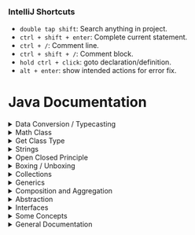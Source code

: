### IntelliJ Shortcuts

* `double tap shift`: Search anything in project. 
* `ctrl + shift + enter`: Complete current statement.
* `ctrl + /`: Comment line.
* `ctrl + shift + /`: Comment block.
* `hold ctrl + click`: goto declaration/definition.
* `alt + enter`: show intended actions for error fix.



# Java Documentation

<details>
<summary>Data Conversion / Typecasting</summary>

## Data Conversion / Typecasting

* ### Implicit Casting
  
Implicit casting means automatic conversion of one data type to another. see the example below:

    short x = 2;
    int y = x + 2;

According to the above example, we can simply fit `short(2 bytes)` inside an `int(4 bytes)` without any error and conversion.

Hierarchy: `byte > short > int > long > float > double`

`Note: ` There is no data loss in implicit casting.

* ### Explicit Casting

Consider the example below:

    double x = 1.1;
    int y = x + 2; // error
    int y = (int)x + 2; // explicit.

In the above example, we are trying to fit `double(8 bytes)` in an `int(4 bytes)`, which does not make any sense, and we are also getting an error. 

We can force the conversion by using explicit typecasting. In this way, we are taking the most significant 4 bytes 
of a double and fitting it in an integer, and the remaining 4 bytes of double are lost.

`Note: ` There is data loss in explicit casting.


</details>


<details>
<summary>Math Class</summary>

## Math Class

* Use the following link for [Math](https://docs.oracle.com/javase/8/docs/api/java/lang/Math.html) class documentation.

</details>


<details>
<summary>Get Class Type</summary>

### Get Class Type

    String x = "123";
    
    System.out.println(x.getClass()); // prints: class java.lang.String 
    System.out.println(x.getClass().getSimpleName()); // prints: String 
    System.out.println(x instanceof String); // prints: true

</details>

<details>
<summary>Strings</summary>

### Strings

    System.out.println("apple".compareTo("banana")); // prints: -1
    System.out.println("apple".compareTo("apple")); // prints: 0
    if ("apple" == "apple") {} // Compares addresses of strings
    if ("apple".equals("apple")) {} // Compares values of strings

</details>

<details>
<summary>Open Closed Principle</summary>

### Open Closed Principle
Open closed principle states that, a class is `open for extention` and `Closed for modification`.
The example below shows a convert class with a `convertToXML()` method. let's say we have to add a much better method called `convertTOJSON()`. So we can add another function in the same class which is against the open closed principle as we are modifying the class. The class could be an alrady tested class and we may add a bug by modifying it. so we can extend it and add another class that holds `convertToJSON()` function.

    public class Convert {
    
        public void ConvertToXML() {
            System.out.println("Converting data to XML");
        }

        // public void ConvertToJSON() {} // Against OPEN CLOSED PRINCIPLE
    
    }

    public class ConvertToJson extends Convert {
    
        public void convertToJSON() {
            System.out.println("Convert data to JSON");
        }
    
    }

</details>

<details>
<summary>Boxing / Unboxing</summary>

### Boxing / Unboxing

Boxing and Unboxing is explained in the example below.

    public class Person {
    
        protected String name;
    
        public String getName() {
            return this.name;
        }
    
    }

    public class Employee extends Person {
    
        private int salary;

        public int getSalary() {
            return salary;
        }
    
    }

    public static void main(String[] args) {
	// write your code here

        // Normal Instantiations
        Person P = new Person();
        Employee E = new Employee();

        // Instantiations with parent classes/interfaces.
        Object OP = new Person(); // Object is the parent of every class.
        Person PE = new Employee();

        // Accessing methods
        P.getName(); // allowed
        P.getSalary(); // getSalary() is a method in employee, not allowed (error)
        O.getName(); // Not allowed.

        // To make a parent object access the child's method, use typecasting
        ((Person)O).getName(); // Now this will work.
        ((Employee)P).getSalary(); // Now this will work.
        
    }

</details>

<details>
<summary>Collections</summary>

### Collections

`Java Collection Framework`: Collections are the containers that group multiple items in a single group. Store and manipulate data at realtime.

`Collection Framework Hierarchy`: The images below shows the hierarchy:

![](images/LinearCollection.PNG)
![](images/Map.PNG)

* #### ArrayList
  
      // Store only Integers
      ArrayList<Integer> integerList = new ArrayList<Integer>();
      integerList.add(1);
      integerList.add(2);
      integerList.add(3);
      integerList.add(4);
      integerList.add(5);
  
      // Store dynamic data
      ArrayList list = new ArrayList(); // OR // ArrayList<Object> list = new ArrayList<Object>();
      list.add("osama");
      list.add(21);
      list.add(12.90);
  
      // Printing
      System.out.println("Integer List: " + integerList);
      System.out.println("Integer List: " + list);
  
      // getting data from arraylist
      int age = integerList.get(0);
      Object data = list.get(0); // using object since we don't know the type.
      System.out.println(age + " " + data);
  
      // Updating values
      list.set(0, "hadi");
      System.out.println("New List: " + list);
  
      // Contains function
      System.out.println(list.contains(12.9));
  
      // iteration
      for (short i = 0; i < list.size(); i++) {
          System.out.print(list.get(i) + " ");
      }
  
      // iteration using enhanced for loop
      for (Object o : list) {
          System.out.print(o + " ");
      }
  
      // printing using iterator
      Iterator<Integer> it = integerList.iterator();
      // System.out.print(it.next() + " ");
      // System.out.print(it.next() + " ");
      // System.out.print(it.next() + " ");
  
      // iterating through interator, removing element
      while (it.hasNext()) {
          int num = it.next();
          if (num == 4) {
              it.remove();
          }
      }
      System.out.println(integerList);

* #### HashMap
  
      // Creating hashmap
      // It contains other functions just like arraylist.
      // Hashmaps do not have an order
      HashMap<String, Integer> hm = new HashMap<String, Integer>();
      hm.put("osama", 123);
      hm.put("hadi", 12);
      hm.put("aamir", 1);
      System.out.println(hm);
      System.out.println(hm.get("hadi"));
      hm.remove("aamir");
      System.out.println(hm);
      System.out.println(hm.containsKey("osama"));
      System.out.println(hm.containsValue(123));
      hm.replace("hadi", 3434);
      System.out.println(hm);
      System.out.println(hm.keySet());


</details>

<details>
<summary>Generics</summary>

### Generics

</details>

<details>
<summary>Composition and Aggregation</summary>

### Composition Code Example

    class Floors {
      int rooms; // just for understanding
    }
    
    class Building {

        // this should be final.
        private final Floors[] floors;
        
        // Creating instance inside class. Cannot be passed through args.
        public Building() {
            this.floors = new Floors[5];
        }
    }

### Aggregation Code Example

    class Door {
        int hp;
    }
    
    class Car {
        // Not final
        private Door[] doors;
    
        // Passing doors from args for aggregation
        public Car(Door[] doors) {
            this.doors = doors;
        }
    }

</details>


<details>
<summary>Abstraction</summary>

### Abstraction

* For a class to be abstract, at least one method should be abstract. We can also mark a class abstract.
* Classes that are abstract might not have a definition, but the definition is overriden by a child class.
* A method is marked abstract because its definition is meant to be defined by its child class.
* Abstract methods cannot have a body.

      abstract class A {
      
          // Abstract method cannot have a body.
          public abstract void abstractMethod();
      
          // Non Abstract method.
          public void printName() {
              System.out.println("Printing Class A!");
          }
      
      }
      
      // You have to mark this class abstract or define abstractMethod().
      abstract class B extends A {
      
          // This class does not define abstractMethod() from class A.
      
          // Non Abstract method.
          @Override
          public void printName() {
              System.out.println("Printing Class B!");
          }
      
      }
      
      class C extends B {
      
          // For this to implement, we need to mark Class B as Abstract.
          @Override
          public void abstractMethod() {
              System.out.println("Abstract Method!");
          }
      }

</details>


<details>
<summary>Interfaces</summary>

### Interfaces

* Functions declared in an interface should be defined in the class.
* If a class implements more than 1 interfaces, than all the functions from both the interfaces should be defined.
* It is a good practise to declare all the abstract methods in interfaces. Declaring normal methods in interface is not a good practise.

      public interface IWork {
          public abstract void code();
          public void attendMeeting();
      }

      public interface IExercise {
          public void walk();
          public void run();
      }

      public abstract class Person implements IExercise, IWork {
          @Override
          public void walk() {}
      
          @Override
          public void run() {}
      
          @Override
          public void attendMeeting() {}
      }

      public class Employee extends Person {   
          @Override
          public void code() {
              System.out.println("Code!");
          }
      }

</details>


<details>
<summary>Some Concepts</summary>

## Some Concepts

Difference between == and .equals()

    String s1 = new String("osama");
    String s2 = new String("osama");
    System.out.println(s2 == s1); // false, == checks memory address, reference
    System.out.println(s1.equals(s2)); // true, check values

Arrays

    int[] arr1 = new int[] {1, 2, 3, 4, 5};
    System.out.println(Arrays.toString(arr1));

Multi-dimensional arrays

    int [][] arr = new int [2][2];
    arr[0][0] = 4;
    System.out.println(Arrays.deepToString(arr));

Implicit Casting, Automatic casting, no data loss

    // byte > short > int > long > float > double
    short x = 1;
    int y = x + 2;
    System.out.println(y);

Explicit casting, data loss

    float f = 56.4f;
    int g = (int)f + 4;
    System.out.println(g);

Explicit casting for strings

    String num = "123";
    int numToInt = Integer.parseInt(num);
    System.out.println(numToInt);
    String numToString = String.valueOf(numToInt);
    System.out.println(numToString);

Reading input using scanner class

    Scanner scanner = new Scanner(System.in);
    System.out.print("Enter Number: ");
    int number = scanner.nextInt(); // this line reads the input based on the data type.
    System.out.println("Number is: " + number);

For reading strings

    System.out.print("Name: ");
    String name = scanner.next();
    System.out.println(name);

For reading complete lines

    System.out.print("Full Name: ");
    String fullName = scanner.nextLine().trim(); //.trim() removes blank spaces before and after strings
    System.out.println(fullName);

</details>

<details>
<summary>General Documentation</summary>

## Variables

 * ###  4 types of variables
    1. Instance variables: These are non-static variables declared as fields in classes.
    2.  class variables: static variables that are only for the class and not for the objects.
    3. local variables: local variables are simple declared variables.
    4. Parameters: these are the variables that are passed as an argument in a function.

 * ### Naming conventions
    1. java is case-sensitive.
    2. begin the name with a letter instead of an _, or a number or $ sign.
    3. use pascal casing for Classes, Interfaces and camelCasing for variables.
    4. while declaring constants/final, caps all letters and add _ in gaps e.g. static final int BIKE_SPEED;

 * ### Primitive data-types
    1. byte     8-bit       0
    2. short    16-bit      0
    3. int      32-bit      0
    4. long     64-bit      0L
    5. float    32-bit      0.0f
    6. double   64-bit      0.0d
    7. boolean  2-bit       false
    8. char     4-bit       0000
    9. String is not a data-type, it's a class.
    
## Arrays

* ### Arrays Demo
        // Arrays
        // declares an array of integers
        int[] anArray;
    
        // allocates memory for 10 integers
        anArray = new int[10];
    
        // initialize first element
        anArray[0] = 100;
    
        // initialize second element
        anArray[1] = 200;
    
        // and so forth
        anArray[2] = 300;
        anArray[3] = 400;
        anArray[4] = 500;
        anArray[5] = 600;
        anArray[6] = 700;
        anArray[7] = 800;
        anArray[8] = 900;
        anArray[9] = 1000;
    
        System.out.println("Element at index 0: " + anArray[0]);
        System.out.println("Element at index 1: " + anArray[1]);
        System.out.println("Element at index 2: " + anArray[2]);
        System.out.println("Element at index 3: " + anArray[3]);
        System.out.println("Element at index 4: " + anArray[4]);
        System.out.println("Element at index 5: " + anArray[5]);
        System.out.println("Element at index 6: " + anArray[6]);
        System.out.println("Element at index 7: " + anArray[7]);
        System.out.println("Element at index 8: " + anArray[8]);
        System.out.println("Element at index 9: " + anArray[9]);

* ### Declare arrays of other types

        // declare arrays of other types
  
        byte[] anArrayOfBytes;
        short[] anArrayOfShorts;
        long[] anArrayOfLongs;
        float[] anArrayOfFloats;
        double[] anArrayOfDoubles;
        boolean[] anArrayOfBooleans;
        char[] anArrayOfChars;
        String[] anArrayOfStrings;

* ### Syntax for assigning values to arrays

        //Alternatively, you can use the shortcut syntax to create and initialize an array:
        
        int[] anArray = {
            100, 200, 300,
            400, 500, 600,
            700, 800, 900, 1000
        };
* ### Multi-dimensional arrays
    In the Java programming language, a multidimensional array is an array whose components are themselves arrays. This is unlike arrays in C or Fortran. A consequence of this is that the rows are allowed to vary in length, as shown in the following MultiDimArrayDemo program:

        class MultiDimArrayDemo {
            public static void main(String[] args) {
    
                String[][] names = {
                    {"Mr. ", "Mrs. ", "Ms. "},
                    {"Smith", "Jones"}
                };
    
                // Mr. Smith
                System.out.println(names[0][0] + names[1][0]);
    
                // Ms. Jones
                System.out.println(names[0][2] + names[1][1]);
            }
        }

* ### Copying arrays
  The following program, ArrayCopyDemo, declares an array of char elements, spelling the word "decaffeinated." It uses the System.arraycopy method to copy a subsequence of array components into a second array:

        class ArrayCopyDemo {
            public static void main(String[] args) {
                char[] copyFrom = { 'd', 'e', 'c', 'a', 'f', 'f', 'e',
                                    'i', 'n', 'a', 't', 'e', 'd' };
                char[] copyTo = new char[7];
        
                System.arraycopy(copyFrom, 2, copyTo, 0, 7);
                System.out.println(new String(copyTo));
            }
        }

    The output from this program is:
  
        caffein

* ### Array Manipulations
    Arrays are a powerful and useful concept used in programming. Java SE provides methods to perform some of the most common manipulations related to arrays. For instance, the ArrayCopyDemo example uses the arraycopy method of the System class instead of manually iterating through the elements of the source array and placing each one into the destination array. This is performed behind the scenes, enabling the developer to use just one line of code to call the method.

    For your convenience, Java SE provides several methods for performing array manipulations (common tasks, such as copying, sorting and searching arrays) in the java.util.Arrays class. For instance, the previous example can be modified to use the copyOfRange method of the java.util.Arrays class, as you can see in the ArrayCopyOfDemo example. The difference is that using the copyOfRange method does not require you to create the destination array before calling the method, because the destination array is returned by the method:

        class ArrayCopyOfDemo {
            public static void main(String[] args) {
        
                char[] copyFrom = {'d', 'e', 'c', 'a', 'f', 'f', 'e',
                    'i', 'n', 'a', 't', 'e', 'd'};
                    
                char[] copyTo = java.util.Arrays.copyOfRange(copyFrom, 2, 9);
                
                System.out.println(new String(copyTo));
            }
        }
    As you can see, the output from this program is the same (caffein), although it requires fewer lines of code. Note that the second parameter of the copyOfRange method is the initial index of the range to be copied, inclusively, while the third parameter is the final index of the range to be copied, exclusively. In this example, the range to be copied does not include the array element at index 9 (which contains the character a).

    Some other useful operations provided by methods in the java.util.Arrays class, are:

1. Searching an array for a specific value to get the index at which it is placed (the binarySearch method).
2. Comparing two arrays to determine if they are equal or not (the equals method).
3. Filling an array to place a specific value at each index (the fill method).
4. Sorting an array into ascending order. This can be done either sequentially, using the sort method, or concurrently, using the parallelSort method introduced in Java SE 8. Parallel sorting of large arrays on multiprocessor systems is faster than sequential array sorting.


## Operators

* ### Assignment Operators
  It is represented by =, and it is normally used to assign a value to a variable.

      int speed = 0;
      float height = 1.7f;
  
* ### Arithmetic Operators
  `+`, `-`, `/`, `*`, `%` are the arithmetic operators. + can be used to concatenate strings.
  
* ### Unary Operators
  1. `+` indicates that the number is positive.
  2. `-` indicates that the number is negative.
  3. `++` increment
  4. `--` decrement
  5. `!` Logical compliment
  
* ### Equality and relational operators
  1. `==`
  2. `!=`
  3. `>`
  4. `>=`
  5. `<`
  6. `<=`

* ### Conditional Operators
  1. `&&` 
  2. `||`
  
* ###  The Type Comparison Operator instanceof
  The instanceof operator compares an object to a specified type. You can use it to test if an object is an instance of a class, an instance of a subclass, or an instance of a class that implements a particular interface.

  The following program, InstanceofDemo, defines a parent class (named Parent), a simple interface (named MyInterface), and a child class (named Child) that inherits from the parent and implements the interface.

      class InstanceofDemo {
        public static void main(String[] args) {
              Parent obj1 = new Parent();
              Parent obj2 = new Child();
      
              System.out.println("obj1 instanceof Parent: "
                  + (obj1 instanceof Parent));
              System.out.println("obj1 instanceof Child: "
                  + (obj1 instanceof Child));
              System.out.println("obj1 instanceof MyInterface: "
                  + (obj1 instanceof MyInterface));
              System.out.println("obj2 instanceof Parent: "
                  + (obj2 instanceof Parent));
              System.out.println("obj2 instanceof Child: "
                  + (obj2 instanceof Child));
              System.out.println("obj2 instanceof MyInterface: "
                  + (obj2 instanceof MyInterface));
          }
      }
  
      class Parent {}
      class Child extends Parent implements MyInterface {}
      interface MyInterface {}

  Output:

      obj1 instanceof Parent: true
      obj1 instanceof Child: false
      obj1 instanceof MyInterface: false
      obj2 instanceof Parent: true
      obj2 instanceof Child: true
      obj2 instanceof MyInterface: true
  
  When using the instanceof operator, keep in mind that null is not an instance of anything.



* ### Bitwise and bitshift operators

  1. `&` AND 
  2. `|` OR
  3. `^` XOR


</details>



